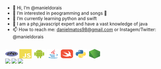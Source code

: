 - 👋 Hi, I’m @manieldorais
- 👀 I’m interested in peogramming and songs 🎵
- 🌱 I’m currently learning python and swift
- 💞️ I am a php,javascript expert and have a vast knowledge of java
- 📫 How to reach me: danielmatos98@gmail.com or Instagem/Twitter: @manieldorais
<div style="display: inline_block"><br>
  <img align="center" alt="Daniel-PHP" height="30" width="40" src="https://raw.githubusercontent.com/devicons/devicon/master/icons/php/php-original.svg">
  <img align="center" alt="Daniel-JS" height="30" width="40" src="https://raw.githubusercontent.com/devicons/devicon/master/icons/javascript/javascript-plain.svg">
  <img align="center" alt="Daniel-Android" height="30" width="40" src="https://raw.githubusercontent.com/devicons/devicon/master/icons/android/android-original.svg">
  <img align="center" alt="Daniel-Java" height="30" width="40" src="https://raw.githubusercontent.com/devicons/devicon/master/icons/java/java-original.svg">
  <img align="center" alt="Daniel-Swift" height="30" width="40" src="https://raw.githubusercontent.com/devicons/devicon/master/icons/swift/swift-original.svg">
  <img align="center" alt="Daniel-Py" height="30" width="40" src="https://raw.githubusercontent.com/devicons/devicon/master/icons/python/python-original.svg">
  <img align="center" alt="Daniel-Py" height="30" width="40" src="https://raw.githubusercontent.com/devicons/devicon/master/icons/nodejs/nodejs-original.svg">
  <br>
</div>
  <div>
  <a href="https://instagram.com/manieldorais" target="_blank"><img src="https://img.shields.io/badge/-Instagram-%23E4405F?style=for-the-badge&logo=instagram&logoColor=white" target="_blank"></a>
  <a href = "mailto:danielmatos98@gmail.com"><img src="https://img.shields.io/badge/-Gmail-%23333?style=for-the-badge&logo=gmail&logoColor=white" target="_blank"></a>
  <a href="https://www.linkedin.com/in/morais-daniel/" target="_blank"><img src="https://img.shields.io/badge/-LinkedIn-%230077B5?style=for-the-badge&logo=linkedin&logoColor=white" target="_blank"></a> 
 
</div>
<!---
manieldorais/manieldorais is a ✨ special ✨ repository because its `README.md` (this file) appears on your GitHub profile.
You can click the Preview link to take a look at your changes.
--->
